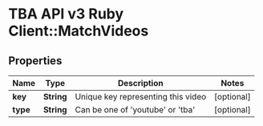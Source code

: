 # TBA API v3 Ruby Client::MatchVideos

## Properties
Name | Type | Description | Notes
------------ | ------------- | ------------- | -------------
**key** | **String** | Unique key representing this video | [optional] 
**type** | **String** | Can be one of &#39;youtube&#39; or &#39;tba&#39; | [optional] 


